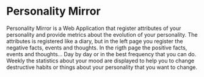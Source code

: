 # Personality Mirror

Personality Mirror is a Web Application that register attributes of your personality and provide metrics about the evolution of your personality. The attributes is registered like a diary, but in the left page you register the negative facts, events and thoughts. In the rigth page the positive facts, events and thoughts... Day by day or in the best frequency that you can do. Weekly the statistics about your mood are displayed to help you to change destructive habits or things about your personality that you want to change.